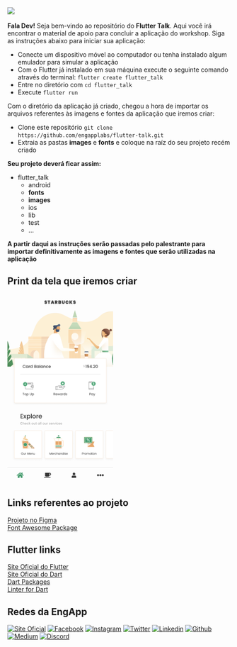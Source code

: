 <img src="https://i.imgur.com/FfzhNdt.png"/>

**Fala Dev!** Seja bem-vindo ao repositório do **Flutter Talk**. Aqui você irá encontrar o material de apoio para concluir a aplicação do workshop. Siga as instruções abaixo para iniciar sua aplicação:

- Conecte um dispositivo móvel ao computador ou tenha instalado algum emulador para simular a aplicação
- Com o Flutter já instalado em sua máquina execute o seguinte comando através do terminal: `flutter create flutter_talk`
- Entre no diretório com `cd flutter_talk`
- Execute `flutter run`

Com o diretório da aplicação já criado, chegou a hora de importar os arquivos referentes às imagens e fontes da aplicação que iremos criar:

- Clone este repositório `git clone https://github.com/engapplabs/flutter-talk.git`
- Extraia as pastas **images** e **fonts** e coloque na raíz do seu projeto recém criado

**Seu projeto deverá ficar assim:**

- flutter_talk
  - android
  - **fonts**
  - **images**
  - ios
  - lib
  - test
  - ...

**A partir daqui as instruções serão passadas pelo palestrante para importar definitivamente as imagens e fontes que serão utilizadas na aplicação**

## Print da tela que iremos criar

<img src="images/print.png" height="425em" />

## Links referentes ao projeto

[Projeto no Figma](https://www.figma.com/file/cJxWamDpLh1BbAwitujQfR0z/Starbucks-Clone?node-id=0%3A1 "Flutter Talk #1")  
[Font Awesome Package](https://pub.dartlang.org/packages/font_awesome_flutter "Font Awesome")

## Flutter links

[Site Oficial do Flutter](https://flutter.dev/ "Flutter")  
[Site Oficial do Dart](https://www.dartlang.org/ "Dart")  
[Dart Packages](https://pub.dartlang.org/ "Dart Packages")  
[Linter for Dart](https://dart-lang.github.io/linter/ "Linter")

## Redes da EngApp

<a href="https://www.engapp.com.br"><img src="https://i.imgur.com/TypxnUK.png" title="Site Oficial"></a> <a href="https://www.facebook.com/engapplabs"><img src="https://i.imgur.com/cfzC93n.png" title="Facebook"></a> <a href="https://www.instagram.com/engapplabs"><img src="https://i.imgur.com/Cp5iWOi.png" title="Instagram"></a> <a href="https://www.twitter.com/engapplabs"><img src="https://i.imgur.com/edhg3hw.png" title="Twitter"></a> <a href="https://www.linkedin.com/company/engapplabs"><img src="https://i.imgur.com/suW5lrH.png" title="Linkedin"></a> <a href="https://www.github.com/engapplabs"><img src="https://i.imgur.com/jKt3EAh.png" title="Github"></a> <a href="https://www.medium.com/@engapplabs"><img src="https://i.imgur.com/X6AIzR9.png" title="Medium"></a> <a href="https://www.discord.gg/D2gGbKt"><img src="https://i.imgur.com/5aXS4lt.png" title="Discord"></a>